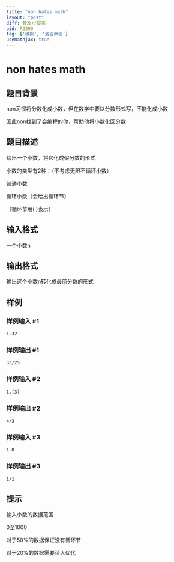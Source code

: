 ```yaml
---
title: "non hates math"
layout: "post"
diff: 普及+/提高
pid: P2399
tag: ['模拟', '洛谷原创']
usemathjax: true
---
```


# non hates math
## 题目背景

non习惯将分数化成小数，但在数学中要以分数形式写，不能化成小数

因此non找到了会编程的你，帮助他将小数化回分数

## 题目描述

给出一个小数，将它化成假分数的形式


小数的类型有2种：（不考虑无限不循环小数）

普通小数

循环小数（会给出循环节）

（循环节用( )表示）

## 输入格式

一个小数n

## 输出格式

输出这个小数n转化成最简分数的形式

## 样例

### 样例输入 #1
```
1.32
```
### 样例输出 #1
```
33/25
```
### 样例输入 #2
```
1.(3)
```
### 样例输出 #2
```
4/3
```
### 样例输入 #3
```
1.0
```
### 样例输出 #3
```
1/1
```
## 提示

输入小数的数据范围

0至1000


对于50%的数据保证没有循环节

对于20%的数据需要读入优化

